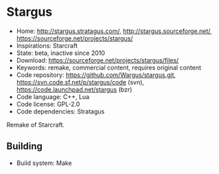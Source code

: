 # Stargus

- Home: http://stargus.stratagus.com/, http://stargus.sourceforge.net/, https://sourceforge.net/projects/stargus/
- Inspirations: Starcraft
- State: beta, inactive since 2010
- Download: https://sourceforge.net/projects/stargus/files/
- Keywords: remake, commercial content, requires original content
- Code repository: https://github.com/Wargus/stargus.git, https://svn.code.sf.net/p/stargus/code (svn), https://code.launchpad.net/stargus (bzr)
- Code language: C++, Lua
- Code license: GPL-2.0
- Code dependencies: Stratagus

Remake of Starcraft.

## Building

- Build system: Make

